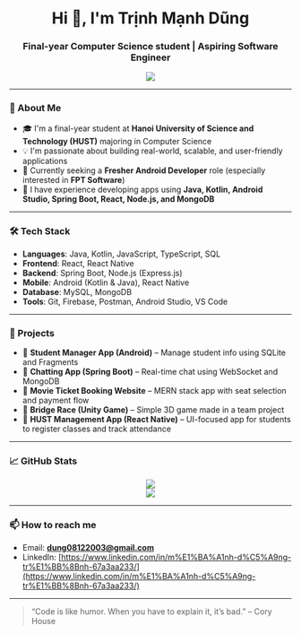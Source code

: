 <h1 align="center">Hi 👋, I'm Trịnh Mạnh Dũng</h1>
<h3 align="center">Final-year Computer Science student | Aspiring Software Engineer</h3>

<p align="center">
  <img src="https://readme-typing-svg.herokuapp.com/?lines=Welcome+to+my+GitHub!;Java+%7C+Spring+Boot+%7C+Android+Dev;React+%7C+Node.js+%7C+MongoDB;Always+learning+new+things!&center=true&width=440&height=45" />
</p>

---

### 🌱 About Me

- 🎓 I'm a final-year student at **Hanoi University of Science and Technology (HUST)** majoring in Computer Science  
- 💡 I'm passionate about building real-world, scalable, and user-friendly applications  
- 💼 Currently seeking a **Fresher Android Developer** role (especially interested in **FPT Software**)
- 📱 I have experience developing apps using **Java, Kotlin, Android Studio, Spring Boot, React, Node.js, and MongoDB**

---

### 🛠️ Tech Stack

- **Languages**: Java, Kotlin, JavaScript, TypeScript, SQL  
- **Frontend**: React, React Native  
- **Backend**: Spring Boot, Node.js (Express.js)  
- **Mobile**: Android (Kotlin & Java), React Native  
- **Database**: MySQL, MongoDB  
- **Tools**: Git, Firebase, Postman, Android Studio, VS Code

---

### 🚀 Projects

- 🔹 **Student Manager App (Android)** – Manage student info using SQLite and Fragments  
- 🔹 **Chatting App (Spring Boot)** – Real-time chat using WebSocket and MongoDB  
- 🔹 **Movie Ticket Booking Website** – MERN stack app with seat selection and payment flow  
- 🔹 **Bridge Race (Unity Game)** – Simple 3D game made in a team project  
- 🔹 **HUST Management App (React Native)** – UI-focused app for students to register classes and track attendance  

---

### 📈 GitHub Stats

<p align="center">
  <img src="https://github-readme-stats.vercel.app/api?username=your-github-username&show_icons=true&theme=tokyonight" />
  <br />
  <img src="https://github-readme-streak-stats.herokuapp.com/?user=your-github-username&theme=tokyonight" />
</p>

---

### 📫 How to reach me

- Email: **dung08122003@gmail.com**  
- LinkedIn: [https://www.linkedin.com/in/m%E1%BA%A1nh-d%C5%A9ng-tr%E1%BB%8Bnh-67a3aa233/](https://www.linkedin.com/in/m%E1%BA%A1nh-d%C5%A9ng-tr%E1%BB%8Bnh-67a3aa233/)

---

> “Code is like humor. When you have to explain it, it’s bad.” – Cory House



